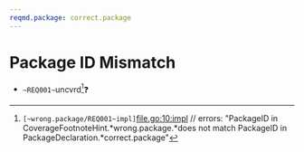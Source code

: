 ```yaml
---
reqmd.package: correct.package
---
```


# Package ID Mismatch

- `~REQ001~`uncvrd[^1]❓

[^1]: `[~wrong.package/REQ001~impl]`[file.go:10:impl](https://example.com/file.go#L10)
// errors: "PackageID in CoverageFootnoteHint.*wrong.package.*does not match PackageID in PackageDeclaration.*correct.package" 